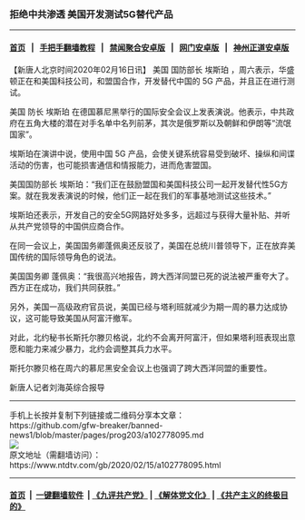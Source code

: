 ### 拒绝中共渗透 美国开发测试5G替代产品
------------------------

#### [首页](https://github.com/gfw-breaker/banned-news1/blob/master/README.md) &nbsp;&nbsp;|&nbsp;&nbsp; [手把手翻墙教程](https://github.com/gfw-breaker/guides/wiki) &nbsp;&nbsp;|&nbsp;&nbsp; [禁闻聚合安卓版](https://github.com/gfw-breaker/bn-android) &nbsp;&nbsp;|&nbsp;&nbsp; [网门安卓版](https://github.com/oGate2/oGate) &nbsp;&nbsp;|&nbsp;&nbsp; [神州正道安卓版](https://github.com/SzzdOgate/update) 



<div><div class="post_content" itemprop="articleBody">
 <p>
  【新唐人北京时间2020年02月16日讯】
  <ok href="https://www.ntdtv.com/gb/美国.htm">
   美国
  </ok>
  国防部长
  <ok href="https://www.ntdtv.com/gb/埃斯珀.htm">
   埃斯珀
  </ok>
  ，周六表示，华盛顿正在和美国科技公司，和盟国合作，开发替代中国的
  <ok href="https://www.ntdtv.com/gb/5g.htm">
   5G
  </ok>
  产品，并且正在进行测试。
 </p>
 <p>
  <ok href="https://www.ntdtv.com/gb/美国.htm">
   美国
  </ok>
  防长
  <ok href="https://www.ntdtv.com/gb/埃斯珀.htm">
   埃斯珀
  </ok>
  在德国慕尼黑举行的国际安全会议上发表演说。他表示，中共政府在五角大楼的潜在对手名单中名列前茅，其次是俄罗斯以及朝鲜和伊朗等“流氓国家”。
 </p>
 <p>
  埃斯珀在演讲中说，使用中国
  <ok href="https://www.ntdtv.com/gb/5g.htm">
   5G
  </ok>
  产品，会使关键系统容易受到破坏、操纵和间谍活动的伤害，也可能损害通信和情报能力，进而危害盟国。
 </p>
 <p>
  美国国防部长 埃斯珀：“我们正在鼓励盟国和美国科技公司一起开发替代性5G方案。就在我发表演说的时候，他们正一起在我们的军事基地测试这些技术。”
 </p>
 <p>
  埃斯珀还表示，开发自己的安全5G网路好处多多，远超过与获得大量补贴、并听从共产党领导的中国供应商合作。
 </p>
 <p>
  在同一会议上，美国国务卿蓬佩奥还反驳了，美国在总统川普领导下，正在放弃美国传统的国际领导角色的说法。
 </p>
 <p>
  美国国务卿 蓬佩奥：“我很高兴地报告，跨大西洋同盟已死的说法被严重夸大了。西方正在成功，我们共同获胜。”
 </p>
 <p>
  另外，美国一高级政府官员说，美国已经与塔利班就减少为期一周的暴力达成协议，这可能导致美国从阿富汗撤军。
 </p>
 <p>
  对此，北约秘书长斯托尔滕贝格说，北约不会离开阿富汗，但如果塔利班表现出意愿和能力来减少暴力，北约会调整其兵力水平。
 </p>
 <p>
  斯托尔滕贝格在周六的慕尼黑安全会议上也强调了跨大西洋同盟的重要性。
 </p>
 <p>
  新唐人记者刘海英综合报导
 </p>
 <div class="single_ad">
 </div>
</div>
</div>
<hr/>
手机上长按并复制下列链接或二维码分享本文章：<br/>
https://github.com/gfw-breaker/banned-news1/blob/master/pages/prog203/a102778095.md <br/>
<a href='https://github.com/gfw-breaker/banned-news1/blob/master/pages/prog203/a102778095.md'><img src='https://github.com/gfw-breaker/banned-news1/blob/master/pages/prog203/a102778095.md.png'/></a> <br/>
原文地址（需翻墙访问）：https://www.ntdtv.com/gb/2020/02/15/a102778095.html


------------------------
#### [首页](https://github.com/gfw-breaker/banned-news1/blob/master/README.md) &nbsp;|&nbsp; [一键翻墙软件](https://github.com/gfw-breaker/nogfw/blob/master/README.md) &nbsp;| [《九评共产党》](https://github.com/gfw-breaker/9ping.md/blob/master/README.md#九评之一评共产党是什么) | [《解体党文化》](https://github.com/gfw-breaker/jtdwh.md/blob/master/README.md) | [《共产主义的终极目的》](https://github.com/gfw-breaker/gczydzjmd.md/blob/master/README.md)


<img src='http://gfw-breaker.win/banned-news/pages/prog203/a102778095.md' width='0px' height='0px'/>